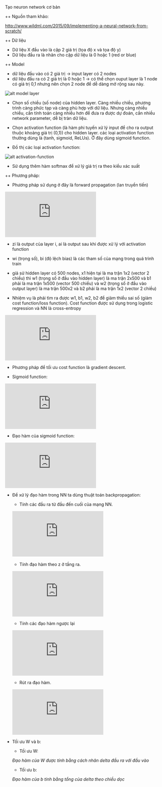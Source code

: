 Tạo neuron network cơ bản

++ Nguồn tham khảo:

http://www.wildml.com/2015/09/implementing-a-neural-network-from-scratch/

++ Dữ liệu
- Dữ liệu X đầu vào là cặp 2 giá trị (tọa độ x và tọa độ y)
- Dữ liệu đầu ra là nhãn cho cặp dữ liệu là 0 hoặc 1 (red or blue)

++ Model
- dữ liệu đầu vào có 2 giá trị -> input layer có 2 nodes
- dữ liệu đầu ra có 2 giá trị là 0 hoặc 1 -> có thể chọn ouput layer là 1 node có giá trị 0,1 nhưng nên chọn 2 node để dễ dàng mở rộng sau này.

![alt model layer](http://www.wildml.com/wp-content/uploads/2015/09/nn-from-scratch-3-layer-network-1024x693.png)

- Chọn số chiều (số node) của hidden layer. Càng nhiều chiều, phương trình càng phức tạp và càng phù hợp với dữ liệu.  Nhưng càng nhiều chiều, cần tính toán càng nhiều hơn để đưa ra được dự đoán, cần nhiều network parameter, dễ bị tràn dữ liệu.

- Chọn activation function (là hàm phi tuyến xử lý input để cho ra output thuộc khoảng giá trị (0,1)) cho hidden layer. các loại activation function thường dùng là (tanh, sigmoid, ReLUs). Ở đây dùng sigmoid function.

- Đồ thị các loại activation function:

![alt activation-function](https://theclevermachine.files.wordpress.com/2014/09/nnet-error-functions2.png?w=700&h=352)

- Sử dụng thêm hàm softmax để xử lý giá trị ra theo kiểu xác suất

++ Phương pháp:
- Phương pháp sử dụng ở đây là forward propagation (lan truyền tiến)

![alt forward propagation](https://latex.codecogs.com/gif.latex?%5Cbegin%7Baligned%7D%20z_1%20%26%20%3D%20xW_1%20&plus;%20b_1%20%5C%5C%20a_1%20%26%20%7B%5Cdisplaystyle%20%3D%7B%5Cfrac%20%7B1%7D%7B1&plus;e%5E%7B-x%7D%7D%7D%7D%20%5C%5C%20z_2%20%26%20%3D%20a_1W_2%20&plus;%20b_2%20%5C%5C%20a_2%20%26%20%3D%20%5Chat%7By%7D%20%3D%20%5Cmathrm%7Bsoftmax%7D%28z_2%29%20%5Cend%7Baligned%7D)

- zi là output của layer i, ai là output sau khi được xử lý với activation function
- wi (trọng số), bi (độ lệch bias) là các tham số của mạng trong quá trình train

- giả sử hidden layer có 500 nodes, x1 hiện tại là ma trận 1x2 (vector 2 chiều) thì w1 (trọng số ở đầu vào hidden layer) là ma trận 2x500 và b1 phải là ma trận 1x500 (vector 500 chiều) và w2 (trọng số ở đầu vào output layer) là ma trận 500x2 và b2 phải là ma trận 1x2 (vector 2 chiều)

- Nhiệm vụ là phải tìm ra được w1, b1, w2, b2 để giảm thiểu sai số (giảm cost function/loss function). Cost function được sử dụng trong logistic regression và NN là cross-entropy

![alt cross-entropy](http://s0.wp.com/latex.php?latex=%5Cbegin%7Baligned%7D++L%28y%2C%5Chat%7By%7D%29+%3D+-+%5Cfrac%7B1%7D%7BN%7D+%5Csum_%7Bn+%5Cin+N%7D+%5Csum_%7Bi+%5Cin+C%7D+y_%7Bn%2Ci%7D+%5Clog%5Chat%7By%7D_%7Bn%2Ci%7D++%5Cend%7Baligned%7D++&bg=ffffff&fg=000&s=0)

- Phương pháp để tối ưu cost function là gradient descent.

- Sigmoid function:

![alt sigmoid-function](https://s0.wp.com/latex.php?latex=%5CLarge%7B%5Cbegin%7Barray%7D%7Brcl%7D+g_%7B%5Ctext%7Blogistic%7D%7D%28z%29+%3D+%5Cfrac%7B1%7D%7B1+%2B+e%5E%7B-z%7D%7D%5Cend%7Barray%7D%7D&bg=ffffff&fg=4e4e4e&s=0)

- Đạo hàm của sigmoid function:

![alt graidient of sigmoid function](https://s0.wp.com/latex.php?latex=%5CLarge%7B%5Cbegin%7Barray%7D%7Brcl%7D+g%27_%7B%5Ctext%7Blogistic%7D%7D%28z%29+%26%3D%26+%5Cfrac%7B%5Cpartial%7D%7B%5Cpartial+z%7D+%5Cleft+%28+%5Cfrac%7B1%7D%7B1+%2B+e%5E%7B-z%7D%7D%5Cright+%29+%5C%5C++%26%3D%26+%5Cfrac%7Be%5E%7B-z%7D%7D%7B%281+%2B+e%5E%7B-z%7D%29%5E2%7D+%5Ctext%7B%28chain+rule%29%7D+%5C%5C++%26%3D%26+%5Cfrac%7B1+%2B+e%5E%7B-z%7D+-+1%7D%7B%281+%2B+e%5E%7B-z%7D%29%5E2%7D+%5C%5C++%26%3D%26+%5Cfrac%7B1+%2B+e%5E%7B-z%7D%7D%7B%281+%2B+e%5E%7B-z%7D%29%5E2%7D+-+%5Cleft+%28+%5Cfrac%7B1%7D%7B1%2Be%5E%7B-z%7D%7D+%5Cright+%29%5E2+%5C%5C++%26%3D%26+%5Cfrac%7B1%7D%7B%281+%2B+e%5E%7B-z%7D%29%7D+-+%5Cleft+%28+%5Cfrac%7B1%7D%7B1%2Be%5E%7B-z%7D%7D+%5Cright+%29%5E2+%5C%5C++%26%3D%26+g_%7B%5Ctext%7Blogistic%7D%7D%28z%29-+g_%7B%5Ctext%7Blogistic%7D%7D%28z%29%5E2+%5C%5C++%26%3D%26+g_%7B%5Ctext%7Blogistic%7D%7D%28z%29%281+-+g_%7B%5Ctext%7Blogistic%7D%7D%28z%29%29+%5Cend%7Barray%7D%7D&bg=ffffff&fg=4e4e4e&s=0)

- Để xử lý đạo hàm trong NN ta dùng thuật toán backpropagation:
    + Tính các đầu ra từ đầu đến cuối của mạng NN.

    ![alt text](https://latex.codecogs.com/gif.latex?%5Cbegin%7Baligned%7D%20%26%5Cmathbf%7Bz%7D%5E%7B%28l%29%7D%3D%5Cmathbf%7BW%7D%5E%7B%28l%29%7D%5Ccdot%5Cmathbf%7Ba%7D%5E%7B%28l-1%29%7D%20%5Ccr%20%26%5Cmathbf%7Ba%7D%5E%7B%28l%29%7D%3Df%28%5Cmathbf%7Bz%7D%5E%7B%28l%29%7D%29%20%5Cend%7Baligned%7D)
​	  
    + Tính đạo hàm theo z ở tầng ra.

    ![alt text](https://latex.codecogs.com/gif.latex?%5Cdfrac%7B%5Cpartial%7BJ%7D%7D%7B%5Cpartial%7B%5Cmathbf%7Bz%7D%5E%7B%28L%29%7D%7D%7D%20%3D%20%5Cdfrac%7B%5Cpartial%7BJ%7D%7D%7B%5Cpartial%7B%5Cmathbf%7Ba%7D%5E%7B%28L%29%7D%7D%7D%5Cdfrac%7B%5Cpartial%7B%5Cmathbf%7Ba%7D%5E%7B%28L%29%7D%7D%7D%7B%5Cpartial%7B%5Cmathbf%7Bz%7D%5E%7B%28L%29%7D%7D%7D)

    + Tính các đạo hàm ngược lại

    ![alt text](https://latex.codecogs.com/gif.latex?%5Cbegin%7Baligned%7D%20%5Cdfrac%7B%5Cpartial%7BJ%7D%7D%7B%5Cpartial%7B%5Cmathbf%7Bz%7D%5E%7B%28l%29%7D%7D%7D%20%26%3D%20%5Cdfrac%7B%5Cpartial%7BJ%7D%7D%7B%5Cpartial%7B%5Cmathbf%7Bz%7D%5E%7B%28l&plus;1%29%7D%7D%7D%5Cdfrac%7B%5Cpartial%7B%5Cmathbf%7Bz%7D%5E%7B%28l&plus;1%29%7D%7D%7D%7B%5Cpartial%7B%5Cmathbf%7Ba%7D%5E%7B%28l%29%7D%7D%7D%5Cdfrac%7B%5Cpartial%7B%5Cmathbf%7Ba%7D%5E%7B%28l%29%7D%7D%7D%7B%5Cpartial%7B%5Cmathbf%7Bz%7D%5E%7B%28l%29%7D%7D%7D%20%5Ccr%20%26%20%3D%20%5Cbigg%28%5Cbig%28%5Cmathbf%7BW%7D%5E%7B%28l&plus;1%29%7D%5Cbig%29%5E%7B%5Cintercal%7D%5Cdfrac%7B%5Cpartial%7BJ%7D%7D%7B%5Cpartial%7B%5Cmathbf%7Bz%7D%5E%7B%28l&plus;1%29%7D%7D%7D%5Cbigg%29%5Cdfrac%7B%5Cpartial%7B%5Cmathbf%7Ba%7D%5E%7B%28l%29%7D%7D%7D%7B%5Cpartial%7B%5Cmathbf%7Bz%7D%5E%7B%28l%29%7D%7D%7D%20%5Cend%7Baligned%7D)

    + Rút ra đạo hàm.

    ![alt text](https://latex.codecogs.com/gif.latex?%5Cbegin%7Baligned%7D%20%5Cdfrac%7B%5Cpartial%7BJ%7D%7D%7B%5Cpartial%7B%5Cmathbf%7BW%7D%5E%7B%28l%29%7D%7D%7D%20%26%3D%20%5Cdfrac%7B%5Cpartial%7BJ%7D%7D%7B%5Cpartial%7B%5Cmathbf%7Bz%7D%5E%7B%28l%29%7D%7D%7D%5Cdfrac%7B%5Cpartial%7B%5Cmathbf%7Bz%7D%5E%7B%28l%29%7D%7D%7D%7B%5Cpartial%7B%5Cmathbf%7BW%7D%5E%7B%28l%29%7D%7D%7D%20%5Ccr%20%26%20%3D%20%5Cdfrac%7B%5Cpartial%7BJ%7D%7D%7B%5Cpartial%7B%5Cmathbf%7Bz%7D%5E%7B%28l%29%7D%7D%7D%5Cbig%28%5Cmathbf%7Ba%7D%5E%7B%28l-1%29%7D%5Cbig%29%5E%7B%5Cintercal%7D%20%5Cend%7Baligned%7D)

- Tối ưu W và b:
    + Tối ưu W: 

    *Đạo hàm của W được tính bằng cách nhân delta đầu ra với đầu vào*

    + Tối ưu b:

    *Đạo hàm của b tính bằng tổng của delta theo chiều dọc*